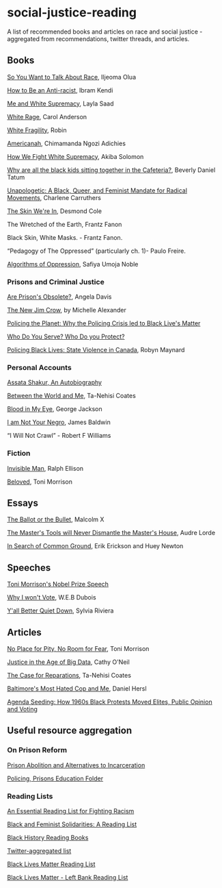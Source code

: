 # social-justice-reading
A list of recommended books and articles on race and social justice - aggregated
from recommendations, twitter threads, and articles. 

## Books 

[So You Want to Talk About Race](https://www.amazon.com/dp/B07QBQF4GS/ref=dp-kindle-redirect?_encoding=UTF8&btkr=1), Iljeoma Olua

[How to Be an Anti-racist](https://www.ibramxkendi.com/how-to-be-an-antiracist-1), Ibram Kendi

[Me and White Supremacy](https://www.meandwhitesupremacybook.com/), Layla Saad

[White Rage](https://www.amazon.com/dp/B01D1RUOJU/ref=dp-kindle-redirect?_encoding=UTF8&btkr=1), Carol Anderson

[White Fragility](https://www.amazon.com/dp/B07K356517/ref=dp-kindle-redirect?_encoding=UTF8&btkr=1), Robin 

[Americanah](https://www.amazon.com/dp/B009QU9X44/ref=dp-kindle-redirect?_encoding=UTF8&btkr=1), Chimamanda Ngozi Adichies 

[How We Fight White Supremacy](https://www.amazon.com/dp/B07F6WP8SB/ref=dp-kindle-redirect?_encoding=UTF8&btkr=1), Akiba Solomon

[Why are all the black kids sitting together in the Cafeteria?](https://www.amazon.com/Black-Kids-Sitting-Together-Cafeteria/dp/0465060684/), Beverly Daniel Tatum

[Unapologetic: A Black, Queer, and Feminist Mandate for Radical Movements](), Charlene Carruthers

[The Skin We're In](), Desmond Cole

The Wretched of the Earth, Frantz Fanon 

Black Skin, White Masks. - Frantz Fanon.

“Pedagogy of The Oppressed” (particularly ch. 1)- Paulo Freire.

[Algorithms of Oppression](http://bit.ly/AlgorithmsOpp), Safiya Umoja Noble

### Prisons and Criminal Justice

[Are Prison's Obsolete?](https://www.amazon.com/Are-Prisons-Obsolete-Angela-Davis/dp/1583225811), Angela Davis

[The New Jim Crow](https://www.indiebound.org/book/9781620975459), by Michelle Alexander

[Policing the Planet: Why the Policing Crisis led to Black Live's Matter](https://www.goodreads.com/book/show/26109017-policing-the-planet)

[Who Do You Serve? Who Do you Protect?](https://www.haymarketbooks.org/books/952-who-do-you-serve-who-do-you-protect?discount_code=WHODOYOUSERVE)

[Policing Black Lives: State Violence in Canada](https://www.amazon.com/Policing-Black-Lives-Violence-Slavery/dp/1552669793), Robyn Maynard 

### Personal Accounts

[Assata Shakur, An Autobiography](https://libcom.org/files/assataauto.pdf)

[Between the World and Me](https://www.amazon.com/Between-World-Me-Ta-Nehisi-Coates-ebook/dp/B00SEFAIRI/ref=sr_1_1?dchild=1&keywords=between+the+world+and+me&qid=1590939557&sr=8-1), Ta-Nehisi Coates

[Blood in My Eye](https://www.amazon.com/Blood-My-Eye-George-Jackson/dp/0933121237), George Jackson

[I am Not Your Negro](https://www.amazon.com/dp/B06XPKV8SH/ref=dp-kindle-redirect?_encoding=UTF8&btkr=1), James Baldwin

“I Will Not Crawl” - Robert F Williams 

### Fiction

[Invisible Man](https://www.amazon.com/dp/B07XCWSVLX/ref=dp-kindle-redirect?_encoding=UTF8&btkr=1), Ralph Ellison

[Beloved](https://www.amazon.com/dp/B00N3Q0SZK/ref=dp-kindle-redirect?_encoding=UTF8&btkr=1), Toni Morrison

## Essays

[The Ballot or the Bullet](http://www.edchange.org/multicultural/speeches/malcolm_x_ballot.html), Malcolm X

[The Master's Tools will Never Dismantle the Master's House](https://www.amazon.com/dp/B07D92JX4Q/ref=dp-kindle-redirect?_encoding=UTF8&btkr=1), Audre Lorde

[In Search of Common Ground](https://www.amazon.com/Search-Common-Ground-Conversations-Erikson/dp/0393333310), Erik Erickson and  Huey Newton

## Speeches

[Toni Morrison's Nobel Prize Speech](https://www.youtube.com/watch?v=ticXzFEpN9o&feature=youtu.be)

[Why I won't Vote](http://www.hartford-hwp.com/archives/45a/298.html), W.E.B Dubois

[Y'all Better Quiet Down](https://www.youtube.com/watch?v=Jb-JIOWUw1o&feature=youtu.be), Sylvia Riviera

## Articles

[No Place for Pity, No Room for Fear](https://www.thenation.com/article/archive/no-place-self-pity-no-room-fear/), Toni Morrison 

[Justice in the Age of Big Data](https://ideas.ted.com/justice-in-the-age-of-big-data/), Cathy O'Neil

[The Case for Reparations](https://www.theatlantic.com/magazine/archive/2014/06/the-case-for-reparations/361631/), Ta-Nehisi Coates

[Baltimore's Most Hated Cop and Me](https://www.huffpost.com/highline/article/daniel-hersl-baltimore-police/), Daniel Hersl

[Agenda Seeding: How 1960s Black Protests Moved Elites, Public Opinion and Voting](https://www.cambridge.org/core/journals/american-political-science-review/article/agenda-seeding-how-1960s-black-protests-moved-elites-public-opinion-and-voting/136610C8C040C3D92F041BB2EFC3034C/core-reader)

## Useful resource aggregation

### On Prison Reform 

[Prison Abolition and Alternatives to Incarceration](https://docs.google.com/document/d/1wdmTPwiZkiPZnwKauzmcZLqUTdUe00WrCIwj7r4A7Zk/edit)

[Policing, Prisons Education Folder](https://docs.google.com/document/d/1KcHW3-WZQmM52VGDYhPmsQ9VZDVT4XQyOaX4L_qkn84/edit)

### Reading Lists

[An Essential Reading List for Fighting Racism](https://www.buzzfeednews.com/article/ariannarebolini/george-floyd-amy-cooper-antiracist-books-reading-resources)

[Black and Feminist Solidarities: A Reading List](https://www.blackwomenradicals.com/blog-feed/black-and-asian-feminist-solidarities-a-reading-list)

[Black History Reading Books](https://www.elle.com/culture/books/g32687973/black-history-books-reading-list/)

[Twitter-aggregated list](https://twitter.com/astuebe/status/1266794022175113216)

[Black Lives Matter Reading List](https://shop.octopusbooks.ca/?q=h.tviewer&e_def_id=fQwnDU80-A4)

[Black Lives Matter - Left Bank Reading List](https://www.left-bank.com/sites/left-bank.com/files/Black%20Lives%20Matter%20Reading%20List_0.pdf)